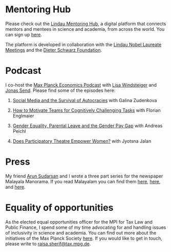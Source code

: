 # Mentoring Hub

Please check out the [Lindau Mentoring Hub](https://lindau.mentoringhub.org/), a  digital  platform  that  connects  mentors  and  mentees  in  science  and academia, from across the world. You can sign up [here](https://lindau.mentoringhub.org/app/#/registration).

The platform is developed in collaboration with the [Lindau Nobel Laureate Meetings](https://www.lindau-nobel.org/) and the [Dieter Schwarz Foundation](https://www.dieter-schwarz-stiftung.de/homepage.html). 

# Podcast

I co-host the [Max Planck Economics Podcast](http://www.tax.mpg.de/en/news/podcasts.html) with [Lisa Windsteiger](https://sites.google.com/view/lisawindsteiger) and [Jonas Send](https://www.tax.mpg.de/en/public_economics/public_economics_people/jonas_send.html). Please find some of the episodes here:

1.	[Social Media and the Survival of Autocracies]( http://www.tax.mpg.de/en/news/news_details.html?tx_ttnews%5Btt_news%5D=619&cHash=08a3269d56865832ce904b296922ded4) with Galina Zudenkova

2.	[How to Motivate Teams for Cognitively Challenging Tasks]( http://www.tax.mpg.de/en/news/news_details.html?tx_ttnews%5Btt_news%5D=605&cHash=402e79ed55b9489355edb4fd93a75e52) with Florian Englmaier

3.	[Gender Equality, Parental Leave and the Gender Pay Gap](http://www.tax.mpg.de/en/news/news_details.html?tx_ttnews%5Btt_news%5D=591&cHash=939e0ff5b699ceea43f4e4950fb7b043) with Andreas Peichl 

4.	[Does Participatory Theatre Empower Women?]( http://www.tax.mpg.de/en/news/news_details.html?tx_ttnews%5Btt_news%5D=596&cHash=59d0172ed02cddf6a3b7b8846ab4fbe4) with Jyotsna Jalan


# Press 

My friend [Arun Sudarsan](https://arunsudarsan.in/) and I wrote a three part series for the newspaper Malayala Manorama. If you read Malayalam you can find them [here](https://www.manoramaonline.com/global-malayali/us/2020/10/28/fake-news-and-its-effects-in-election.html), [here](https://www.manoramaonline.com/global-malayali/us/2020/10/18/protest-and-us-election.html), and [here](https://www.manoramaonline.com/global-malayali/us/2020/10/13/us-election-october-surprise.html).

# Equality of opportunities

As the elected equal opportunities officer for the MPI for Tax Law and Public Finance, I spend some of my time advocating for and handling issues of inclusivity in science and academia. You can find out more about the initiatives of the Max Planck Society [here](https://www.mpg.de/equal_opportunities). If you would like to get in touch, please write to raisa.sherif@tax.mpg.de. 
